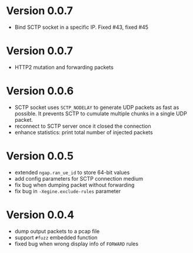 # Version 0.0.7
- Bind SCTP socket in a specific IP. Fixed #43, fixed #45

# Version 0.0.7
- HTTP2 mutation and forwarding packets

# Version 0.0.6
- SCTP socket uses `SCTP_NODELAY` to generate UDP packets as fast as possible. It prevents SCTP to cumulate multiple chunks in a single UDP packet.
- reconnect to SCTP server once it closed the connection
- enhance statistics: print total number of injected packets

# Version 0.0.5
- extended `ngap.ran_ue_id` to store 64-bit values
- add config parameters for SCTP connection medium
- fix bug when dumping packet without forwarding
- fix bug in `-Xegine.exclude-rules` parameter

# Version 0.0.4
- dump output packets to a pcap file
- support `#fuzz` embedded function
- fixed bug when wrong display info of `FORWARD` rules